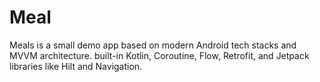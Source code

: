 # Meal
Meals is a small demo app based on modern Android tech stacks and MVVM architecture. built-in Kotlin, Coroutine, Flow, Retrofit, and Jetpack libraries like Hilt and Navigation.

